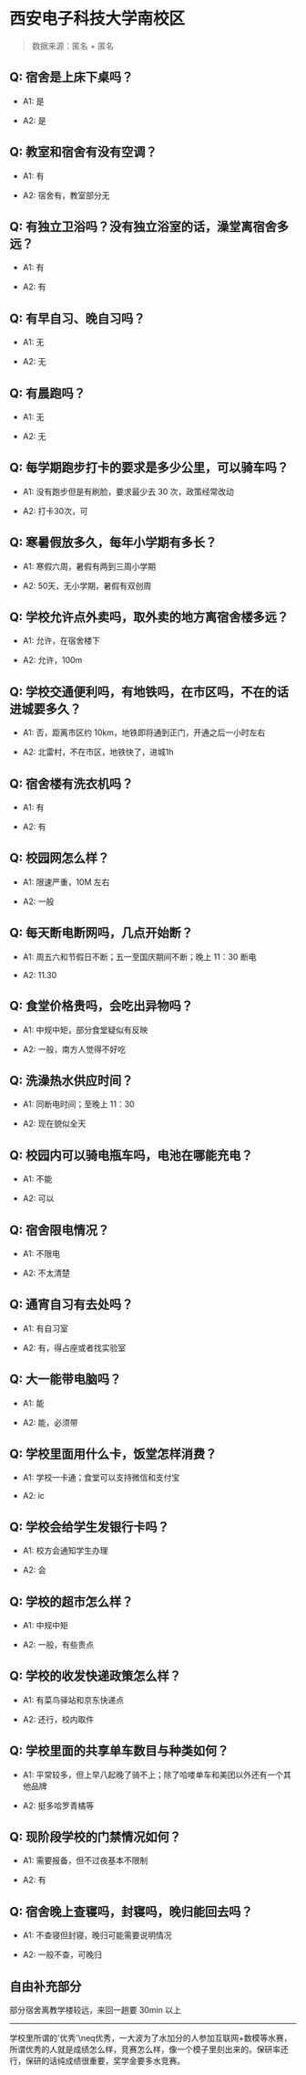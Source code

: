 # 西安电子科技大学南校区

> 数据来源：匿名 + 匿名

## Q: 宿舍是上床下桌吗？

- A1: 是

- A2: 是

## Q: 教室和宿舍有没有空调？

- A1: 有

- A2: 宿舍有，教室部分无

## Q: 有独立卫浴吗？没有独立浴室的话，澡堂离宿舍多远？

- A1: 有

- A2: 有

## Q: 有早自习、晚自习吗？

- A1: 无

- A2: 无

## Q: 有晨跑吗？

- A1: 无

- A2: 无

## Q: 每学期跑步打卡的要求是多少公里，可以骑车吗？

- A1: 没有跑步但是有刷脸，要求最少去 30 次，政策经常改动

- A2: 打卡30次，可

## Q: 寒暑假放多久，每年小学期有多长？

- A1: 寒假六周，暑假有两到三周小学期

- A2: 50天，无小学期，暑假有双创周

## Q: 学校允许点外卖吗，取外卖的地方离宿舍楼多远？

- A1: 允许，在宿舍楼下

- A2: 允许，100m

## Q: 学校交通便利吗，有地铁吗，在市区吗，不在的话进城要多久？

- A1: 否，距离市区约 10km，地铁即将通到正门，开通之后一小时左右

- A2: 北雷村，不在市区，地铁快了，进城1h

## Q: 宿舍楼有洗衣机吗？

- A1: 有

- A2: 有

## Q: 校园网怎么样？

- A1: 限速严重，10M 左右

- A2: 一般

## Q: 每天断电断网吗，几点开始断？

- A1: 周五六和节假日不断；五一至国庆期间不断；晚上 11：30 断电

- A2: 11.30

## Q: 食堂价格贵吗，会吃出异物吗？

- A1: 中规中矩，部分食堂疑似有反映

- A2: 一般，南方人觉得不好吃

## Q: 洗澡热水供应时间？

- A1: 同断电时间；至晚上 11：30

- A2: 现在貌似全天

## Q: 校园内可以骑电瓶车吗，电池在哪能充电？

- A1: 不能

- A2: 可以

## Q: 宿舍限电情况？

- A1: 不限电

- A2: 不太清楚

## Q: 通宵自习有去处吗？

- A1: 有自习室

- A2: 有，得占座或者找实验室

## Q: 大一能带电脑吗？

- A1: 能

- A2: 能，必须带

## Q: 学校里面用什么卡，饭堂怎样消费？

- A1: 学校一卡通；食堂可以支持微信和支付宝

- A2: ic

## Q: 学校会给学生发银行卡吗？

- A1: 校方会通知学生办理

- A2: 会

## Q: 学校的超市怎么样？

- A1: 中规中矩

- A2: 一般，有些贵点

## Q: 学校的收发快递政策怎么样？

- A1: 有菜鸟驿站和京东快递点

- A2: 还行，校内取件

## Q: 学校里面的共享单车数目与种类如何？

- A1: 平常较多，但上早八起晚了骑不上；除了哈喽单车和美团以外还有一个其他品牌

- A2: 挺多哈罗青橘等

## Q: 现阶段学校的门禁情况如何？

- A1: 需要报备，但不过夜基本不限制

- A2: 有

## Q: 宿舍晚上查寝吗，封寝吗，晚归能回去吗？

- A1: 不查寝但封寝，晚归可能需要说明情况

- A2: 一般不查，可晚归

## 自由补充部分

部分宿舍离教学楼较远，来回一趟要 30min 以上

***

学校里所谓的'优秀'\neq优秀，一大波为了水加分的人参加互联网+数模等水赛，所谓优秀的人就是成绩怎么样，竞赛怎么样，像一个模子里刻出来的。保研率还行，保研的话纯成绩很重要，奖学金要多水竞赛。